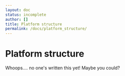 ```yaml
---
layout: doc
status: incomplete
author: []
title: Platform structure
permalink: /docs/platform_structure/
---
```


# Platform structure

Whoops.... no one's written this yet! Maybe you could?
